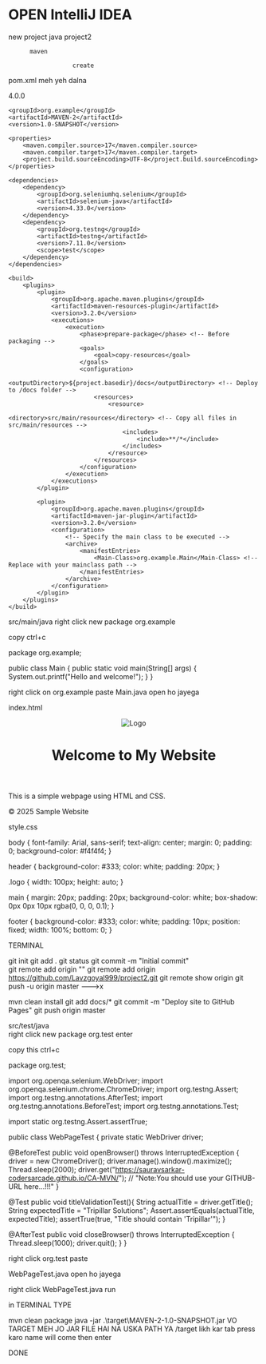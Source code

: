 OPEN IntelliJ IDEA
=
new
project
java      project2


          maven

                      create




pom.xml               meh yeh dalna

<?xml version="1.0" encoding="UTF-8"?>
<project xmlns="http://maven.apache.org/POM/4.0.0"
         xmlns:xsi="http://www.w3.org/2001/XMLSchema-instance"
         xsi:schemaLocation="http://maven.apache.org/POM/4.0.0 http://maven.apache.org/xsd/maven-4.0.0.xsd">
    <modelVersion>4.0.0</modelVersion>

    <groupId>org.example</groupId>
    <artifactId>MAVEN-2</artifactId>
    <version>1.0-SNAPSHOT</version>

    <properties>
        <maven.compiler.source>17</maven.compiler.source>
        <maven.compiler.target>17</maven.compiler.target>
        <project.build.sourceEncoding>UTF-8</project.build.sourceEncoding>
    </properties>
    
    <dependencies>
        <dependency>
            <groupId>org.seleniumhq.selenium</groupId>
            <artifactId>selenium-java</artifactId>
            <version>4.33.0</version>
        </dependency>
        <dependency>
            <groupId>org.testng</groupId>
            <artifactId>testng</artifactId>
            <version>7.11.0</version>
            <scope>test</scope>
        </dependency>
    </dependencies>
    
    <build>
        <plugins>
            <plugin>
                <groupId>org.apache.maven.plugins</groupId>
                <artifactId>maven-resources-plugin</artifactId>
                <version>3.2.0</version>
                <executions>
                    <execution>
                        <phase>prepare-package</phase> <!-- Before packaging -->
                        <goals>
                            <goal>copy-resources</goal>
                        </goals>
                        <configuration>
                            <outputDirectory>${project.basedir}/docs</outputDirectory> <!-- Deploy to /docs folder -->
                            <resources>
                                <resource>
                                    <directory>src/main/resources</directory> <!-- Copy all files in src/main/resources -->
                                    <includes>
                                        <include>**/*</include>
                                    </includes>
                                </resource>
                            </resources>
                        </configuration>
                    </execution>
                </executions>
            </plugin>
            
            <plugin>
                <groupId>org.apache.maven.plugins</groupId>
                <artifactId>maven-jar-plugin</artifactId>
                <version>3.2.0</version>
                <configuration>
                    <!-- Specify the main class to be executed -->
                    <archive>
                        <manifestEntries>
                            <Main-Class>org.example.Main</Main-Class> <!-- Replace with your mainclass path -->
                        </manifestEntries>
                    </archive>
                </configuration>
            </plugin>
        </plugins>
    </build>
</project>


src/main/java
right click
new
package
org.example

copy ctrl+c

package org.example;

public class Main {
    public static void main(String[] args) {
        System.out.printf("Hello and welcome!");
    }
}


right click on org.example 
paste
Main.java open ho jayega







index.html


<!DOCTYPE html>
<html lang="en">
<head>
    <meta charset="UTF-8">
    <meta name="viewport" content="width=device-width, initial-scale=1.0">
    <title>Sample Website</title>
    <link rel="stylesheet" href="style.css">
</head>
<body>
    <header>
        <img src="logo.png" alt="Logo" class="logo">
        <h1>Welcome to My Website</h1>
    </header>
    <main>
        <p>This is a simple webpage using HTML and CSS.</p>
    </main>
    <footer>
        <p>&copy; 2025 Sample Website</p>
    </footer>
</body>
</html>


style.css


body {
    font-family: Arial, sans-serif;
    text-align: center;
    margin: 0;
    padding: 0;
    background-color: #f4f4f4;
}

header {
    background-color: #333;
    color: white;
    padding: 20px;
}

.logo {
    width: 100px;
    height: auto;
}

main {
    margin: 20px;
    padding: 20px;
    background-color: white;
    box-shadow: 0px 0px 10px rgba(0, 0, 0, 0.1);
}

footer {
    background-color: #333;
    color: white;
    padding: 10px;
    position: fixed;
    width: 100%;
    bottom: 0;
}

TERMINAL 

git init 
git add .                                                          git status
git commit -m "Initial commit"                
git remote add origin "<your-repository-url>"                      git remote add origin https://github.com/Lavzgoyal999/project2.git
                                                                   git remote show origin
git push -u origin master --->x



mvn clean install 
git add docs/*
git commit -m "Deploy site to GitHub Pages"
git push origin master



src/test/java   
right click
new
package
org.test   enter


copy this ctrl+c

package org.test;

import org.openqa.selenium.WebDriver;
import org.openqa.selenium.chrome.ChromeDriver;
import org.testng.Assert;
import org.testng.annotations.AfterTest;
import org.testng.annotations.BeforeTest;
import org.testng.annotations.Test;

import static org.testng.Assert.assertTrue;

public class WebPageTest {
 private static WebDriver driver;

 @BeforeTest
public void openBrowser() throws InterruptedException {
 driver = new ChromeDriver();
 driver.manage().window().maximize();
 Thread.sleep(2000);
 driver.get("https://sauravsarkar-codersarcade.github.io/CA-MVN/"); // "Note:You should use your GITHUB-URL here...!!!"
 }

 @Test
public void titleValidationTest(){
 String actualTitle = driver.getTitle();
 String expectedTitle = "Tripillar Solutions";
 Assert.assertEquals(actualTitle, expectedTitle);
 assertTrue(true, "Title should contain 'Tripillar'");
 }

 @AfterTest
public void closeBrowser() throws InterruptedException {
 Thread.sleep(1000);
 driver.quit();
 }
}

right click org.test
paste 

WebPageTest.java open ho jayega 

right click WebPageTest.java
run

in TERMINAL TYPE

 mvn clean package 
 java -jar  .\target\MAVEN-2-1.0-SNAPSHOT.jar            VO TARGET MEH JO JAR FILE HAI NA USKA PATH YA /target likh kar tab press karo name will come then enter

 

DONE


